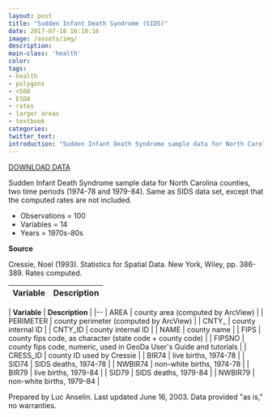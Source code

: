 ```yaml
---
layout: post
title: "Sudden Infant Death Syndrome (SIDS)"
date: 2017-07-18 16:10:16
image: /assets/img/
description:
main-class: 'health'
color:
tags:
- health
- polygons
- <500
- ESDA
- rates
- larger areas
- textbook
categories:
twitter_text:
introduction: "Sudden Infant Death Syndrome sample data for North Carolina counties (1974-84)"
---
```


<script>
var map = L.map('map');
L.tileLayer('https://api.tiles.mapbox.com/v4/{id}/{z}/{x}/{y}.png?access_token=pk.eyJ1IjoibWFwYm94IiwiYSI6ImNpejY4NXVycTA2emYycXBndHRqcmZ3N3gifQ.rJcFIG214AriISLbB6B5aw', {
maxZoom: 18,
attribution: 'Map data &copy; <a href="http://openstreetmap.org">OpenStreetMap</a> contributors, ' +
'<a href="http://creativecommons.org/licenses/by-sa/2.0/">CC-BY-SA</a>, ' +
'Imagery © <a href="http://mapbox.com">Mapbox</a>',
id: 'mapbox.light'
}).addTo(map);

map.scrollWheelZoom.disable();
map.touchZoom.disable();
var enableMapInteraction = function () {
map.scrollWheelZoom.enable();
map.touchZoom.enable();
}
$('#map').on('click touch', enableMapInteraction);
$('#map').on('mouseout', function(){ map.scrollWheelZoom.disable();});

var smallIcon = L.icon({
iconUrl: 'http://www.hckrecruitment.nic.in/images/blue.png',
iconSize: [16, 16], // size of the icon
});

function onEachFeature(feature, layer) {
//console.log(feature);
var txt = "";
for (var fname in feature.properties) {
txt += fname;
txt += " : ";
txt += feature.properties[fname];
txt += "<br/>";
}
layer.bindPopup(txt);
}


// load GeoJSON from an external file
// load GeoJSON from an external file
$.getJSON("../data/sids2.geojson",function(data){
// add GeoJSON layer to the map once the file is loaded
var json = L.geoJson(data, {
pointToLayer: function(feature, latlng) {

return L.marker(latlng, {
icon: smallIcon
});
},
onEachFeature: onEachFeature
});
json.addTo(map);
map.fitBounds(json.getBounds());
});
</script>

[DOWNLOAD DATA](https://s3.amazonaws.com/geoda/data/sids.zip)


Sudden Infant Death Syndrome sample data for North Carolina counties, two time periods (1974-78 and 1979-84). Same as SIDS data set, except that the computed rates are not included.


* Observations = 100
* Variables = 14
* Years = 1970s-80s

**Source**

Cressie, Noel (1993). Statistics for Spatial Data. New York, Wiley, pp. 386-389. Rates computed.


|Variable   | Description|
|---|---|

| **Variable**                         | **Description**                      |
|--
| AREA                                 | county area (computed by ArcView)    |
| PERIMETER                            | county perimeter (computed by         ArcView)                             |
| CNTY\_                               | county internal ID                   |
| CNTY\_ID                             | county internal ID                   |
| NAME                                 | county name                          |
| FIPS                                 | county fips code, as character       (state code + county code)           |
| FIPSNO                               | county fips code, numeric, used in   GeoDa User's Guide and tutorials     |
| CRESS\_ID                            | county ID used by Cressie            |
| BIR74                                | live births, 1974-78                 |
| SID74                                | SIDS deaths, 1974-78                 |
| NWBIR74                              | non-white births, 1974-78            |
| BIR79                                | live births, 1979-84                 |
| SID79                                | SIDS deaths, 1979-84                 |
| NWBIR79                              | non-white births, 1979-84            |



Prepared by Luc Anselin. Last updated June 16, 2003. Data provided "as is," no warranties.
